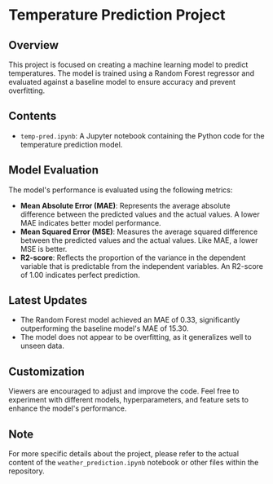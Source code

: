 # Temperature Prediction Project

## Overview
This project is focused on creating a machine learning model to predict temperatures. The model is trained using a Random Forest regressor and evaluated against a baseline model to ensure accuracy and prevent overfitting.

## Contents
- `temp-pred.ipynb`: A Jupyter notebook containing the Python code for the temperature prediction model.

## Model Evaluation
The model's performance is evaluated using the following metrics:
- **Mean Absolute Error (MAE)**: Represents the average absolute difference between the predicted values and the actual values. A lower MAE indicates better model performance.
- **Mean Squared Error (MSE)**: Measures the average squared difference between the predicted values and the actual values. Like MAE, a lower MSE is better.
- **R2-score**: Reflects the proportion of the variance in the dependent variable that is predictable from the independent variables. An R2-score of 1.00 indicates perfect prediction.

## Latest Updates
- The Random Forest model achieved an MAE of 0.33, significantly outperforming the baseline model's MAE of 15.30.
- The model does not appear to be overfitting, as it generalizes well to unseen data.

## Customization
Viewers are encouraged to adjust and improve the code. Feel free to experiment with different models, hyperparameters, and feature sets to enhance the model's performance.

## Note
For more specific details about the project, please refer to the actual content of the `weather_prediction.ipynb` notebook or other files within the repository.
